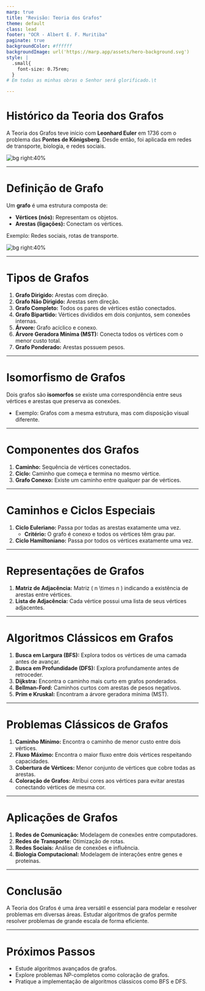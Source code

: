 ```yaml
---
marp: true
title: "Revisão: Teoria dos Grafos"
theme: default
class: lead
footer: "OCR - Albert E. F. Muritiba"
paginate: true
backgroundColor: #ffffff
backgroundImage: url('https://marp.app/assets/hero-background.svg')
style: |
  .small{
    font-size: 0.75rem;
  }
# Em todas as minhas obras o Senhor será glorificado.\t

---
```


# Histórico da Teoria dos Grafos

A Teoria dos Grafos teve início com **Leonhard Euler** em 1736 com o problema das **Pontes de Königsberg**. Desde então, foi aplicada em redes de transporte, biologia, e redes sociais.

![bg right:40%](https://upload.wikimedia.org/wikipedia/commons/5/5d/Konigsberg_bridges.png)


---

# Definição de Grafo

Um **grafo** é uma estrutura composta de:
- **Vértices (nós):** Representam os objetos.
- **Arestas (ligações):** Conectam os vértices.

Exemplo: Redes sociais, rotas de transporte.

![bg right:40%](https://upload.wikimedia.org/wikipedia/commons/5/5d/Konigsberg_bridges.png)

---

# Tipos de Grafos

1. **Grafo Dirigido:** Arestas com direção.
2. **Grafo Não Dirigido:** Arestas sem direção.
3. **Grafo Completo:** Todos os pares de vértices estão conectados.
4. **Grafo Bipartido:** Vértices divididos em dois conjuntos, sem conexões internas.
5. **Árvore:** Grafo acíclico e conexo.
6. **Árvore Geradora Mínima (MST):** Conecta todos os vértices com o menor custo total.
7. **Grafo Ponderado:** Arestas possuem pesos.

---

# Isomorfismo de Grafos

Dois grafos são **isomorfos** se existe uma correspondência entre seus vértices e arestas que preserva as conexões.
- Exemplo: Grafos com a mesma estrutura, mas com disposição visual diferente.

---

# Componentes dos Grafos

1. **Caminho:** Sequência de vértices conectados.
2. **Ciclo:** Caminho que começa e termina no mesmo vértice.
3. **Grafo Conexo:** Existe um caminho entre qualquer par de vértices.

---

# Caminhos e Ciclos Especiais

1. **Ciclo Euleriano:** Passa por todas as arestas exatamente uma vez.
   - **Critério:** O grafo é conexo e todos os vértices têm grau par.
2. **Ciclo Hamiltoniano:** Passa por todos os vértices exatamente uma vez.

---

# Representações de Grafos

1. **Matriz de Adjacência:** Matriz \( n \times n \) indicando a existência de arestas entre vértices.
2. **Lista de Adjacência:** Cada vértice possui uma lista de seus vértices adjacentes.

---

# Algoritmos Clássicos em Grafos

1. **Busca em Largura (BFS):** Explora todos os vértices de uma camada antes de avançar.
2. **Busca em Profundidade (DFS):** Explora profundamente antes de retroceder.
3. **Dijkstra:** Encontra o caminho mais curto em grafos ponderados.
4. **Bellman-Ford:** Caminhos curtos com arestas de pesos negativos.
5. **Prim e Kruskal:** Encontram a árvore geradora mínima (MST).

---

# Problemas Clássicos de Grafos

1. **Caminho Mínimo:** Encontra o caminho de menor custo entre dois vértices.
2. **Fluxo Máximo:** Encontra o maior fluxo entre dois vértices respeitando capacidades.
3. **Cobertura de Vértices:** Menor conjunto de vértices que cobre todas as arestas.
4. **Coloração de Grafos:** Atribui cores aos vértices para evitar arestas conectando vértices de mesma cor.

---

# Aplicações de Grafos

1. **Redes de Comunicação:** Modelagem de conexões entre computadores.
2. **Redes de Transporte:** Otimização de rotas.
3. **Redes Sociais:** Análise de conexões e influência.
4. **Biologia Computacional:** Modelagem de interações entre genes e proteínas.

---

# Conclusão

A Teoria dos Grafos é uma área versátil e essencial para modelar e resolver problemas em diversas áreas. Estudar algoritmos de grafos permite resolver problemas de grande escala de forma eficiente.

---

# Próximos Passos

- Estude algoritmos avançados de grafos.
- Explore problemas NP-completos como coloração de grafos.
- Pratique a implementação de algoritmos clássicos como BFS e DFS.